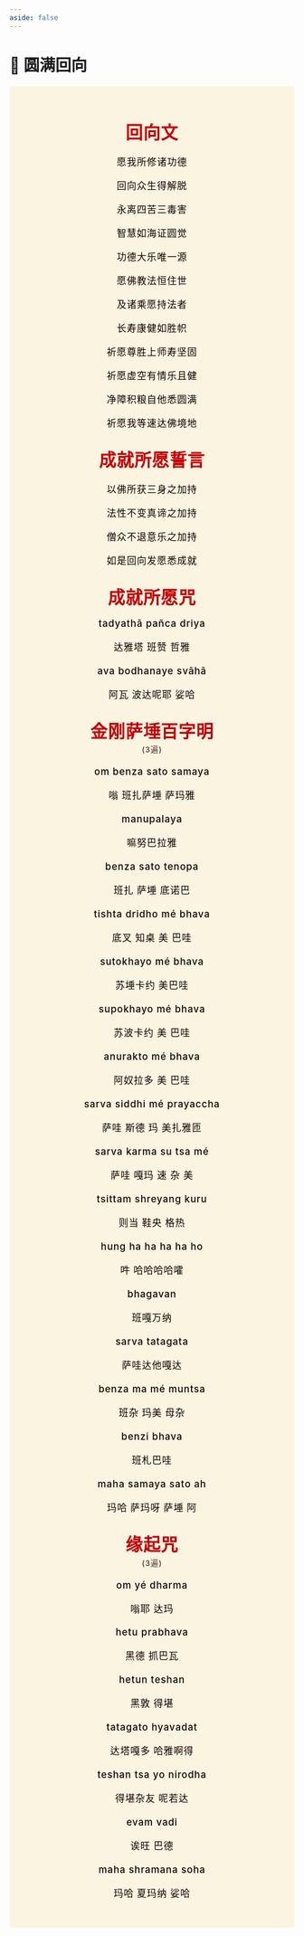 ```yaml
---
aside: false
---
```


# 💫 圆满回向

<!-- <p align="center"><img style="display: block; width: 100%; margin: 0 auto;" src="./img/----.png" alt="no image found"></p> -->

<style>
.vp-doc p {
    margin: 5px 0;
}

.mantra-box {
  margin: 2px 0 !important;
  text-align: center;
  background-color: #FBF4E1;
  padding: 10px;
  border-radius: 5px;
  font-size: 1.2em;
  line-height: 1.5;
  font-weight: 500;
  color: #140000;
  /* font-family: KaiTi, "楷体", "楷体_GB2312", STKaiti, "华文楷体", serif; */
  letter-spacing: 0.06em;
  padding: 1.8em;

  /* white-space: nowrap;
  overflow-x: auto; */
}

.mantra-title {
 text-align: center;
 font-size: 1.8em;
 font-weight: 1000;
 color: #C40007;
 margin-top: 30px;
 margin-bottom: 10px;
}

.mantra-space {
 height: 0.8em;
}

.mantra-times {
 color: #513027;
 font-size: 0.8em;
 margin-top: -0.8em;
 margin-bottom: 0.8em;
}

.mantra-important {
 color: #6F2AA9;
}
</style>



<div class="mantra-box">

<div class="mantra-title">
回向文
</div>

愿我所修诸功德

回向众生得解脱

永离四苦三毒害

智慧如海证圆觉

功德大乐唯一源

愿佛教法恒住世

及诸乘愿持法者

长寿康健如胜帜

祈愿尊胜上师寿坚固

祈愿虚空有情乐且健

净障积粮自他悉圆满

祈愿我等速达佛境地


<div class="mantra-title">
成就所愿誓言
</div>

以佛所获三身之加持 

法性不变真谛之加持 

僧众不退意乐之加持 

如是回向发愿悉成就


<div class="mantra-title">
成就所愿咒
</div>
tadyathā pañca driya 

达雅塔 班赞 哲雅  

ava bodhanaye svāhā

阿瓦 波达呢耶 娑哈


<div class="mantra-title">
金刚萨埵百字明
</div>

<div class="mantra-times">(3遍)</div>

om benza sato samaya

嗡 班扎萨埵 萨玛雅

manupalaya

嘛努巴拉雅

benza sato tenopa 

班扎 萨埵 底诺巴

tishta dridho mé bhava

底叉 知桌 美 巴哇

sutokhayo mé bhava

苏埵卡约 美巴哇

supokhayo mé bhava

苏波卡约 美 巴哇

anurakto mé bhava

阿奴拉多 美 巴哇

sarva siddhi mé prayaccha

萨哇 斯德 玛 美扎雅匝

sarva karma su tsa mé

萨哇 嘎玛 速 杂 美

tsittam shreyang kuru 

则当 鞋央 格热

hung ha ha ha ha ho

吽 哈哈哈哈嚯

bhagavan

班嘎万纳

sarva tatagata

萨哇达他嘎达

benza ma mé muntsa

班杂 玛美 母杂

benzi bhava

班札巴哇 

maha samaya sato ah

玛哈 萨玛呀 萨埵 阿

<div class="mantra-title">
缘起咒
</div>

<div class="mantra-times">(3遍)</div>

om yé dharma       

嗡耶 达玛

hetu prabhava

黑德 抓巴瓦

hetun teshan

黑敦 得堪 

tatagato hyavadat

达塔嘎多 哈雅啊得

teshan tsa yo nirodha

得堪杂友 呢若达

evam vadi 

诶旺 巴德 

maha shramana soha

玛哈 夏玛纳 娑哈
</div>


